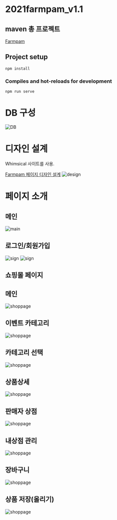 # 2021farmpam_v1.1

## maven 총 프로젝트

[Farmpam](https://github.com/hs-keko/Phoenix_Farmpam)

## Project setup

```
npm install
```

### Compiles and hot-reloads for development

```
npm run serve
```

# DB 구성

![DB](./intro/dbs.PNG)

# 디자인 설계

Whimsical 사이트를 사용.

[Farmpam 페이지 디자인 설계](https://whimsical.com/farmpam-UCHNohTTMHwedQQ19xKcjF)
![design](./intro/design.png)

# 페이지 소개

## 메인

![main](./intro/main.png)

## 로그인/회원가입

![sign](./intro/login.png)
![sign](./intro/sign.png)

## 쇼핑몰 페이지

## 메인

![shoppage](./intro/shopmain.png)

## 이벤트 카테고리

![shoppage](./intro/cate.png)

## 카테고리 선택

![shoppage](./intro/catetop.PNG)

## 상품상세

![shoppage](./intro/detail.png)

## 판매자 상점

![shoppage](./intro/myshop.png)

## 내상점 관리

![shoppage](./intro/myshopset.png)

## 장바구니

![shoppage](./intro/cart.png)

## 상품 저장(올리기)

![shoppage](./intro/insert.png)
